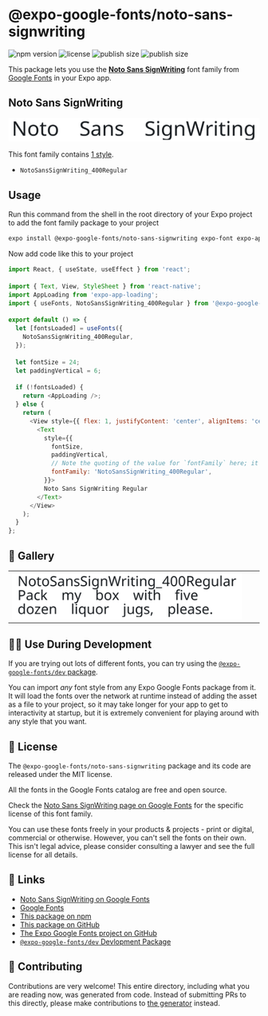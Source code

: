 # @expo-google-fonts/noto-sans-signwriting

![npm version](https://flat.badgen.net/npm/v/@expo-google-fonts/noto-sans-signwriting)
![license](https://flat.badgen.net/github/license/expo/google-fonts)
![publish size](https://flat.badgen.net/packagephobia/install/@expo-google-fonts/noto-sans-signwriting)
![publish size](https://flat.badgen.net/packagephobia/publish/@expo-google-fonts/noto-sans-signwriting)

This package lets you use the [**Noto Sans SignWriting**](https://fonts.google.com/specimen/Noto+Sans+SignWriting) font family from [Google Fonts](https://fonts.google.com/) in your Expo app.

## Noto Sans SignWriting

![Noto Sans SignWriting](./font-family.png)

This font family contains [1 style](#-gallery).

- `NotoSansSignWriting_400Regular`

## Usage

Run this command from the shell in the root directory of your Expo project to add the font family package to your project
```sh
expo install @expo-google-fonts/noto-sans-signwriting expo-font expo-app-loading
```

Now add code like this to your project
```js
import React, { useState, useEffect } from 'react';

import { Text, View, StyleSheet } from 'react-native';
import AppLoading from 'expo-app-loading';
import { useFonts, NotoSansSignWriting_400Regular } from '@expo-google-fonts/noto-sans-signwriting';

export default () => {
  let [fontsLoaded] = useFonts({
    NotoSansSignWriting_400Regular,
  });

  let fontSize = 24;
  let paddingVertical = 6;

  if (!fontsLoaded) {
    return <AppLoading />;
  } else {
    return (
      <View style={{ flex: 1, justifyContent: 'center', alignItems: 'center' }}>
        <Text
          style={{
            fontSize,
            paddingVertical,
            // Note the quoting of the value for `fontFamily` here; it expects a string!
            fontFamily: 'NotoSansSignWriting_400Regular',
          }}>
          Noto Sans SignWriting Regular
        </Text>
      </View>
    );
  }
};

```

## 🔡 Gallery


||||
|-|-|-|
|![NotoSansSignWriting_400Regular](./NotoSansSignWriting_400Regular.ttf.png)||||


## 👩‍💻 Use During Development

If you are trying out lots of different fonts, you can try using the [`@expo-google-fonts/dev` package](https://github.com/expo/google-fonts/tree/master/font-packages/dev#readme).

You can import *any* font style from any Expo Google Fonts package from it. It will load the fonts
over the network at runtime instead of adding the asset as a file to your project, so it may take longer
for your app to get to interactivity at startup, but it is extremely convenient
for playing around with any style that you want.

## 📖 License

The `@expo-google-fonts/noto-sans-signwriting` package and its code are released under the MIT license.

All the fonts in the Google Fonts catalog are free and open source.

Check the [Noto Sans SignWriting page on Google Fonts](https://fonts.google.com/specimen/Noto+Sans+SignWriting) for the specific license of this font family.

You can use these fonts freely in your products & projects - print or digital, commercial or otherwise. However, you can't sell the fonts on their own. This isn't legal advice, please consider consulting a lawyer and see the full license for all details.

## 🔗 Links

- [Noto Sans SignWriting on Google Fonts](https://fonts.google.com/specimen/Noto+Sans+SignWriting)
- [Google Fonts](https://fonts.google.com/)
- [This package on npm](https://www.npmjs.com/package/@expo-google-fonts/noto-sans-signwriting)
- [This package on GitHub](https://github.com/expo/google-fonts/tree/master/font-packages/noto-sans-signwriting)
- [The Expo Google Fonts project on GitHub](https://github.com/expo/google-fonts)
- [`@expo-google-fonts/dev` Devlopment Package](https://github.com/expo/google-fonts/tree/master/font-packages/dev)

## 🤝 Contributing

Contributions are very welcome! This entire directory, including what you are reading now, was generated from code. Instead of submitting PRs to this directly, please make contributions to [the generator](https://github.com/expo/google-fonts/tree/master/packages/generator) instead.
